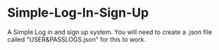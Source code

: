 # Simple-Log-In-Sign-Up
A Simple Log in and sign up system.
You will need to create a .json file called "USER&PASSLOGS.json" for this to work.
